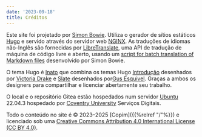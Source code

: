 ```yaml
---
date: '2023-09-18'
title: Créditos
---
```


Este site foi projetado por [Simon Bowie](https://simonxix.com). Utiliza o gerador de sítios estáticos [Hugo](https://gohugo.io/) e servido através do servidor web [NGINX](https://www.nginx.com/). As traduções de idiomas não-Inglês são fornecidas por [LibreTranslate](https://libretranslate.com/), uma API de tradução de máquina de código livre e aberto, usando um [script for batch translation of Markdown files](https://github.com/SimonXIX/Markdown_translation) desenvolvido por Simon Bowie.

O tema Hugo é [Inato](https://github.com/COPIM/inate-hugo) que combina os temas Hugo [Introdução](https://github.com/victoriadrake/hugo-theme-introduction) desenhados por [Victoria Drake](https://victoria.dev) e [Slate](https://github.com/gesquive/slate) desenhados por[Gus Esquivel](https://github.com/gesquive). Graças a ambos os designers para compartilhar e licenciar abertamente seu trabalho.

O local e o repositório Gitea estão hospedados num servidor [Ubuntu](https://ubuntu.com/) 22.04.3 hospedado por [Coventry University](https://www.coventry.ac.uk/) Serviços Digitais.

Todo o conteúdo no site é © 2023–2025 [Copim]({{%relref "/"%}}) e licenciado sob uma [Creative Commons Attribution 4.0 International License (CC BY 4.0)](https://creativecommons.org/licenses/by/4.0/).